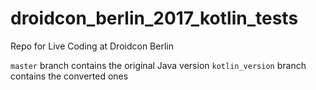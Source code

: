 # droidcon_berlin_2017_kotlin_tests
Repo for Live Coding at Droidcon Berlin

`master` branch contains the original Java version 
`kotlin_version` branch contains the converted ones
